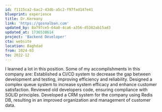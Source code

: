 ```yaml
---
id: f1115ca2-6ac2-43db-a5c2-f97fad147e41
blueprint: experience
title: Dr.Kermany
link: 'https://gosnalban.com'
updated_by: 8a797ce5-64a8-4ca6-a356-d5382ab15ad3
updated_at: 1736538614
project: 'Backend Developer'
cta: website
location: Baghdad
from: 2024-03
to: 2022-12
---
```

I learned a lot in this position. Some of my accomplishments in this company are:
Established a CI/CD system to decrease the gap between
development and testing, improving efficiency and reliability.
Designed a complex queue system to increase system efficacy and enhance customer satisfaction.
Reviewed old developers code, ensuring compliance with SOLID principles.
Developed a CRM system for the company using Redis DB, resulting in an improved organization and management of customer data.